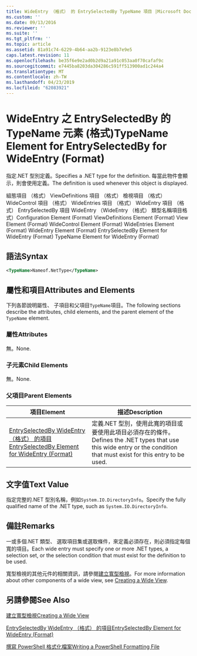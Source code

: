 ```yaml
---
title: WideEntry （格式） 的 EntrySelectedBy TypeName 項目 |Microsoft Docs
ms.custom: ''
ms.date: 09/13/2016
ms.reviewer: ''
ms.suite: ''
ms.tgt_pltfrm: ''
ms.topic: article
ms.assetid: 81a91c74-6229-4b64-aa2b-9123e8b7e9e5
caps.latest.revision: 11
ms.openlocfilehash: be35f6e9e2ad0b2d9a21a91c053aa0f70cafaf9c
ms.sourcegitcommit: e7445ba8203da304286c591ff513900ad1c244a4
ms.translationtype: MT
ms.contentlocale: zh-TW
ms.lasthandoff: 04/23/2019
ms.locfileid: "62083921"
---
```

# <a name="typename-element-for-entryselectedby-for-wideentry-format"></a><span data-ttu-id="d8843-102">WideEntry 之 EntrySelectedBy 的 TypeName 元素 (格式)</span><span class="sxs-lookup"><span data-stu-id="d8843-102">TypeName Element for EntrySelectedBy for WideEntry (Format)</span></span>

<span data-ttu-id="d8843-103">指定.NET 型別定義。</span><span class="sxs-lookup"><span data-stu-id="d8843-103">Specifies a .NET type for the definition.</span></span> <span data-ttu-id="d8843-104">每當此物件會顯示，則會使用定義。</span><span class="sxs-lookup"><span data-stu-id="d8843-104">The definition is used whenever this object is displayed.</span></span>

<span data-ttu-id="d8843-105">組態項目 （格式） ViewDefinitions 項目 （格式） 檢視項目 （格式） WideControl 項目 （格式） WideEntries 項目 （格式） WideEntry 項目 （格式） EntrySelectedBy 項目 WideEntry （WideEntry （格式） 類型名稱項目格式）</span><span class="sxs-lookup"><span data-stu-id="d8843-105">Configuration Element (Format) ViewDefinitions Element (Format) View Element (Format) WideControl Element (Format) WideEntries Element (Format) WideEntry Element (Format) EntrySelectedBy Element for WideEntry (Format) TypeName Element for WideEntry (Format)</span></span>

## <a name="syntax"></a><span data-ttu-id="d8843-106">語法</span><span class="sxs-lookup"><span data-stu-id="d8843-106">Syntax</span></span>

```xml
<TypeName>Nameof.NetType</TypeName>
```

## <a name="attributes-and-elements"></a><span data-ttu-id="d8843-107">屬性和項目</span><span class="sxs-lookup"><span data-stu-id="d8843-107">Attributes and Elements</span></span>

<span data-ttu-id="d8843-108">下列各節說明屬性、 子項目和父項目`TypeName`項目。</span><span class="sxs-lookup"><span data-stu-id="d8843-108">The following sections describe the attributes, child elements, and the parent element of the `TypeName` element.</span></span>

### <a name="attributes"></a><span data-ttu-id="d8843-109">屬性</span><span class="sxs-lookup"><span data-stu-id="d8843-109">Attributes</span></span>

<span data-ttu-id="d8843-110">無。</span><span class="sxs-lookup"><span data-stu-id="d8843-110">None.</span></span>

### <a name="child-elements"></a><span data-ttu-id="d8843-111">子元素</span><span class="sxs-lookup"><span data-stu-id="d8843-111">Child Elements</span></span>

<span data-ttu-id="d8843-112">無。</span><span class="sxs-lookup"><span data-stu-id="d8843-112">None.</span></span>

### <a name="parent-elements"></a><span data-ttu-id="d8843-113">父項目</span><span class="sxs-lookup"><span data-stu-id="d8843-113">Parent Elements</span></span>

|<span data-ttu-id="d8843-114">項目</span><span class="sxs-lookup"><span data-stu-id="d8843-114">Element</span></span>|<span data-ttu-id="d8843-115">描述</span><span class="sxs-lookup"><span data-stu-id="d8843-115">Description</span></span>|
|-------------|-----------------|
|[<span data-ttu-id="d8843-116">EntrySelectedBy WideEntry （格式） 的項目</span><span class="sxs-lookup"><span data-stu-id="d8843-116">EntrySelectedBy Element for WideEntry (Format)</span></span>](./entryselectedby-element-for-wideentry-format.md)|<span data-ttu-id="d8843-117">定義.NET 型別，使用此寬的項目或要使用此項目必須存在的條件。</span><span class="sxs-lookup"><span data-stu-id="d8843-117">Defines the .NET types that use this wide entry or the condition that must exist for this entry to be used.</span></span>|

## <a name="text-value"></a><span data-ttu-id="d8843-118">文字值</span><span class="sxs-lookup"><span data-stu-id="d8843-118">Text Value</span></span>

<span data-ttu-id="d8843-119">指定完整的.NET 型別名稱，例如`System.IO.DirectoryInfo`。</span><span class="sxs-lookup"><span data-stu-id="d8843-119">Specify the fully qualified name of the .NET type, such as `System.IO.DirectoryInfo`.</span></span>

## <a name="remarks"></a><span data-ttu-id="d8843-120">備註</span><span class="sxs-lookup"><span data-stu-id="d8843-120">Remarks</span></span>

<span data-ttu-id="d8843-121">一或多個.NET 類型、 選取項目集或選取條件，來定義必須存在，則必須指定每個寬的項目。</span><span class="sxs-lookup"><span data-stu-id="d8843-121">Each wide entry must specify one or more .NET types, a selection set, or the selection condition that must exist for the definition to be used.</span></span>

<span data-ttu-id="d8843-122">寬型檢視的其他元件的相關資訊，請參閱[建立寬型檢視](./creating-a-wide-view.md)。</span><span class="sxs-lookup"><span data-stu-id="d8843-122">For more information about other components of a wide view, see [Creating a Wide View](./creating-a-wide-view.md).</span></span>

## <a name="see-also"></a><span data-ttu-id="d8843-123">另請參閱</span><span class="sxs-lookup"><span data-stu-id="d8843-123">See Also</span></span>

[<span data-ttu-id="d8843-124">建立寬型檢視</span><span class="sxs-lookup"><span data-stu-id="d8843-124">Creating a Wide View</span></span>](./creating-a-wide-view.md)

[<span data-ttu-id="d8843-125">EntrySelectedBy WideEntry （格式） 的項目</span><span class="sxs-lookup"><span data-stu-id="d8843-125">EntrySelectedBy Element for WideEntry (Format)</span></span>](./entryselectedby-element-for-wideentry-format.md)

[<span data-ttu-id="d8843-126">撰寫 PowerShell 格式化檔案</span><span class="sxs-lookup"><span data-stu-id="d8843-126">Writing a PowerShell Formatting File</span></span>](./writing-a-powershell-formatting-file.md)
